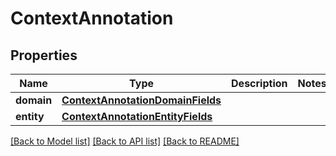 # ContextAnnotation

## Properties
Name | Type | Description | Notes
------------ | ------------- | ------------- | -------------
**domain** | [**ContextAnnotationDomainFields**](ContextAnnotationDomainFields.md) |  | 
**entity** | [**ContextAnnotationEntityFields**](ContextAnnotationEntityFields.md) |  | 

[[Back to Model list]](../README.md#documentation-for-models) [[Back to API list]](../README.md#documentation-for-api-endpoints) [[Back to README]](../README.md)



